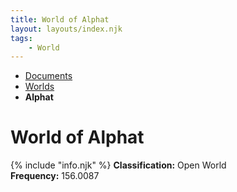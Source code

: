 ```yaml
---
title: World of Alphat
layout: layouts/index.njk
tags:
    - World
---
```

<nav class="text-sm breadcrumbs">
    <ul>
        <li><a href="/docs">Documents</a></li>
        <li><a href="/docs/world">Worlds</a></li>
        <li><b>Alphat</b></li>
    </ul>
</nav>
<div class="divider"></div>
<div class="text-center"><h1>World of Alphat</h1></div>

<div class="alert shadow-lg mb-5">
    <div>
        {% include "info.njk" %}
        <span>
            <b>Classification:</b> <span class="text-green-500">Open World</span><br>
            <b>Frequency:</b> 156.0087
        </span>
    </div>
</div>